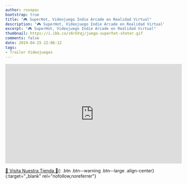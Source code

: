 ```yaml
---
author: rosepac
bootstrap: true
title: "🎮 SuperHot, Videojuego Indie Arcade en Realidad Virtual"
description: "🎮 SuperHot, Videojuego Indie Arcade en Realidad Virtual"
excerpt: "🎮 SuperHot, Videojuego Indie Arcade en Realidad Virtual"
thumbnail: https://i.ibb.co/z6rGYqj/juego-superhot-shoter.gif
comments: false
date: 2019-04-25 22:06:12
tags:
- Trailer Videojuegos
---
```


<iframe width="560" height="315" src="https://www.youtube.com/embed/jT11OEiA9x4" frameborder="0" allow="accelerometer; autoplay; encrypted-media; gyroscope; picture-in-picture" allowfullscreen></iframe>

[🎁 Visita Nuestra Tienda 🎁](https://www.amazon.es/shop/cibercursos){: .btn .btn--warning .btn--large .align-center}{:target="_blank" rel="nofollow,noreferrer"}